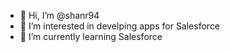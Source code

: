 - 👋 Hi, I’m @shanr94
- 👀 I’m interested in develping apps for Salesforce
- 🌱 I’m currently learning Salesforce

<!---
shanr94/shanr94 is a ✨ special ✨ repository because its `README.md` (this file) appears on your GitHub profile.
You can click the Preview link to take a look at your changes.
--->
